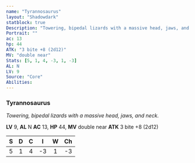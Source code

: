 ```yaml
---
name: "Tyrannosaurus"
layout: "Shadowdark"
statblock: true
Description: "Towering, bipedal lizards with a massive head, jaws, and neck."
Portrait: ""
ac: 13
hp: 44
ATK: "3 bite +8 (2d12)"
MV: "double near"
Stats: [5, 1, 4, -3, 1, -3]
AL: N
LV: 9
Source: "Core"
Abilities:
---
```


### Tyrannosaurus

_Towering, bipedal lizards with a massive head, jaws, and neck._

**LV** 9, **AL** N
**AC** 13, **HP** 44, **MV** double near
**ATK** 3 bite +8 (2d12)

|  S  |  D  |  C  |  I  |  W  |  Ch  |
|:---:|:---:|:---:|:---:|:---:|:----:|
| 5 | 1 | 4 | -3 | 1 | -3 |

